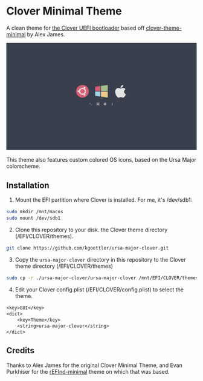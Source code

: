 # Clover Minimal Theme
A clean theme for [the Clover UEFI bootloader](http://sourceforge.net/projects/cloverefiboot)
based off [clover-theme-minimal](https://github.com/al3xtjames/clover-theme-minimal) 
by Alex James.

![Screenshot of the theme](screenshot.png)

This theme also features custom colored OS icons, based on the Ursa Major colorscheme.

## Installation

1. Mount the EFI partition where Clover is installed. For me, it's /dev/sdb1:

```bash
sudo mkdir /mnt/macos
sudo mount /dev/sdb1
```

2. Clone this repository to your disk. the Clover theme directory (/EFI/CLOVER/themes). 

```bash
git clone https://github.com/kgoettler/ursa-major-clover.git
```

3. Copy the `ursa-major-clover` directory in this repository to the Clover 
   theme directory (/EFI/CLOVER/themes)

```bash
sudo cp -r ./ursa-major-clover/ursa-major-clover /mnt/EFI/CLOVER/themes/
```

4. Edit your Clover config.plist (/EFI/CLOVER/config.plist) to select the theme.

```plist
<key>GUI</key>
<dict>
	<key>Theme</key>
	<string>ursa-major-clover</string>
</dict>
```

## Credits
Thanks to Alex James for the original Clover Minimal Theme, and Evan Purkhiser 
for the [rEFInd-minimal](https://github.com/EvanPurkhiser/rEFInd-minimal) theme
on which that was based.

